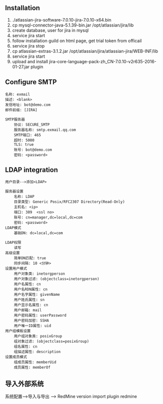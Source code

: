 ## Installation
1. ./atlassian-jira-software-7.0.10-jira-7.0.10-x64.bin
2. cp mysql-connector-java-5.1.39-bin.jar /opt/atlassian/jira/lib
3. create database, user for jira in mysql 
4. service jira start
5. follow installation guild on html page, get trial token from officail
6. service jira stop
7. cp atlassian-extras-3.1.2.jar /opt/atlassian/jira/atlassian-jira/WEB-INF/lib
8. service jira start
9. upload and install jira-core-language-pack-zh_CN-7.0.10-v2r635-2016-01-27.jar plugin  

  
## Configure SMTP
```
名称: exmail
描述: <blank>
发信地址: bot@demo.com
邮件前缀: [JIRA]

SMTP服务器
    协议: SECURE_SMTP
    服务器名称: smtp.exmail.qq.com
    SMTP端口: 465
    超时: 5000
    TLS: true
    账号: bot@demo.com
    密码: <password>
```
  
## LDAP integration
```
用户目录-->添加<LDAP>

服务器设置
    名称: LDAP
    目录类型: Generic Posix/RFC2307 Directory(Read-Only)
    主机名: <ip>
    端口: 389  <ssl no>
    账号: cn=manager,dc=local,dc=com
    密码: <password>
LDAP模式
    基础DN: dc=local,dc=com

LDAP权限
    读写
高级设置
    简单DN匹配: true
    同步间隔: 10 <分钟>
设置用户模式
    用户对象类: inetorgperson
    用户对象过滤: (objectclass=inetorgperson)
    用户名属性: cn
    用户名RDN属性: cn
    用户名字属性: givenName
    用户姓氏属性: sn
    用户显示名属性: cn
    用户邮箱: mail
    用户密码属性: userPassword
    用户密码加密: SSHA
    用户唯一ID属性: uid
用户组模板设置
    用户组对象类: posixGroup
    组对象过滤: (objectclass=posixGroup)
    组名属性: cn
    组描述属性: description
设置成员模式
    组成员属性: memberUid
    成员属性: memberOf
```


## 导入外部系统
系统配置-->导入与导出 --> RedMine
version
    import plugin
    redmine
